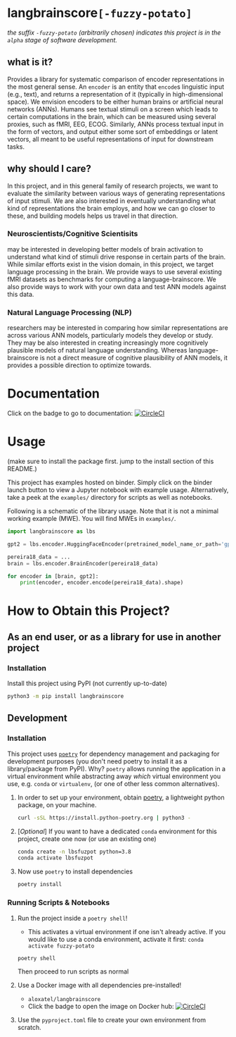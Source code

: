 # langbrainscore`[-fuzzy-potato]`
_the suffix `-fuzzy-potato` (arbitrarily chosen) indicates this project is in the `alpha` stage of software development._

## what is it?
Provides a library for systematic comparison of encoder representations in the most general sense.
An `encoder` is an entity that `encode`s linguistic input (e.g., text), and returns a representation of it
(typically in high-dimensional space).
We envision encoders to be either human brains or artificial neural networks (ANNs).
Humans see textual stimuli on a screen which leads to certain computations in the brain,
which can be measured using several proxies, such as fMRI, EEG, ECOG. Similarly, ANNs process textual input
in the form of vectors, and output either some sort of embeddings or latent vectors, all
meant to be useful representations of input for downstream tasks.

## why should I care?
In this project, and in this general family of research projects, we want to evaluate the similarity between
various ways of generating representations of input stimuli. We are also interested in eventually understanding
what kind of representations the brain employs, and how we can go closer to these, and building models helps
us travel in that direction.
### Neuroscientists/Cognitive Scientisits
may be interested in developing better models of brain activation to understand what kind of stimuli drive 
response in certain parts of the brain. While similar efforts exist in the vision domain, in this project,
we target language processing in the brain. We provide ways to use several existing fMRI datasets as benchmarks
for computing a language-brainscore. We also provide ways to work with your own data and test ANN models against
this data.

### Natural Language Processing (NLP)
researchers may be interested in comparing how similar representations are across various ANN models,
particularly models they develop or study. They may be also interested in creating increasingly more
cognitively plausible models of natural language understanding. Whereas language-brainscore is not a direct
measure of cognitive plausibility of ANN models, it provides a possible direction to optimize towards.

# Documentation
Click on the badge to go to documentation: [![CircleCI](https://circleci.com/gh/language-brainscore/lang-brainscore-fuzzy-potato/tree/main.svg?style=svg)](https://language-brainscore.github.io/lang-brainscore-fuzzy-potato/)


# Usage
(make sure to install the package first. jump to the install section of this README.)

This project has examples hosted on binder. Simply click on the binder launch button to view a Jupyter notebook
with example usage.
Alternatively, take a peek at the `examples/` directory for scripts as well as notebooks.

Following is a schematic of the library usage. Note that it is not a minimal working example (MWE). You will
find MWEs in `examples/`.
```python
import langbrainscore as lbs

gpt2 = lbs.encoder.HuggingFaceEncoder(pretrained_model_name_or_path='gpt2')

pereira18_data = ...
brain = lbs.encoder.BrainEncoder(pereira18_data)

for encoder in [brain, gpt2]:
    print(encoder, encoder.encode(pereira18_data).shape)

```


# How to Obtain this Project?
## As an end user, or as a library for use in another project
### Installation
Install this project using PyPI (not currently up-to-date)
```bash
python3 -m pip install langbrainscore
```

## Development
### Installation

This project uses [`poetry`](https://python-poetry.org/) for dependency management and packaging
for development purposes (you don't need poetry to install it as a library/package from PyPI). 
Why? `poetry` allows running the application in a virtual environment while abstracting away *which* 
virtual environment you use, e.g.  `conda` or `virtualenv`, (or one of other less common alternatives). 
<!-- In order to use `poetry` within a conda environment, follow step 2 below (and always activate the conda environment prior to using poetry 
within this project). -->

1. In order to set up your environment, obtain [poetry](https://python-poetry.org/docs/master/#installation), a lightweight python package, on your machine.
    ```bash
    curl -sSL https://install.python-poetry.org | python3 -
    ```
2. [*Optional*] If you want to have a dedicated `conda` environment for this project, create one now (or use an existing one)
    ```bash
    conda create -n lbsfuzpot python=3.8
    conda activate lbsfuzpot
    ```
3. Now use `poetry` to install dependencies
    ```bash
    poetry install
    ```
### Running Scripts & Notebooks

1. Run the project inside a `poetry shell`!
    - This activates a virtual environment if one isn't already active. 
    If you would like to use a conda environment, activate it first: `conda activate fuzzy-potato`
    ```bash
    poetry shell
    ```
    Then proceed to run scripts as normal
    
2. Use a Docker image with all dependencies pre-installed! 
    -  `aloxatel/langbrainscore`
    -  Click the badge to open the image on Docker hub: [![CircleCI](https://circleci.com/gh/language-brainscore/lang-brainscore-fuzzy-potato/tree/circle-ci.svg?style=svg)](https://hub.docker.com/repository/docker/aloxatel/langbrainscore)

3. Use the `pyproject.toml` file to create your own environment from scratch.

